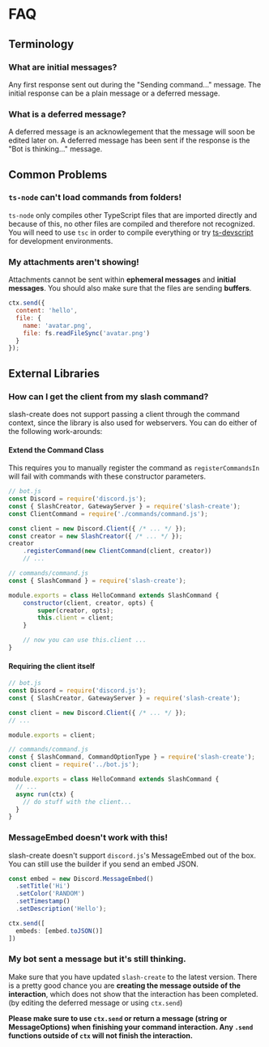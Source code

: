# FAQ

## Terminology

### What are **initial messages**?
Any first response sent out during the "Sending command..." message. The initial response can be a plain message or a deferred message.

### What is a **deferred message**?
A deferred message is an acknowlegement that the message will soon be edited later on. A deferred message has been sent if the response is the "Bot is thinking..." message.

## Common Problems

### `ts-node` can't load commands from folders!
`ts-node` only compiles other TypeScript files that are imported directly and because of this, no other files are compiled and therefore not recognized. You will need to use `tsc` in order to compile everything or try [ts-devscript](https://npm.im/ts-devscript) for development environments.

### My attachments aren't showing!
Attachments cannot be sent within **ephemeral messages** and **initial messages**. You should also make sure that the files are sending **buffers**.

```js
ctx.send({
  content: 'hello',
  file: {
    name: 'avatar.png',
    file: fs.readFileSync('avatar.png')
  }
});
```

## External Libraries

### How can I get the client from my slash command?
slash-create does not support passing a client through the command context, since the library is also used for webservers.
You can do either of the following work-arounds:

#### Extend the Command Class
This requires you to manually register the command as `registerCommandsIn` will fail with commands with these constructor parameters.
```js
// bot.js
const Discord = require('discord.js');
const { SlashCreator, GatewayServer } = require('slash-create');
const ClientCommand = require('./commands/command.js');

const client = new Discord.Client({ /* ... */ });
const creator = new SlashCreator({ /* ... */ });
creator
    .registerCommand(new ClientCommand(client, creator))
    // ...
```
```js
// commands/command.js
const { SlashCommand } = require('slash-create');

module.exports = class HelloCommand extends SlashCommand {
    constructor(client, creator, opts) {
        super(creator, opts);
        this.client = client;
    }

    // now you can use this.client ...
}
```

#### Requiring the client itself
```js
// bot.js
const Discord = require('discord.js');
const { SlashCreator, GatewayServer } = require('slash-create');

const client = new Discord.Client({ /* ... */ });
// ...

module.exports = client;
```
```js
// commands/command.js
const { SlashCommand, CommandOptionType } = require('slash-create');
const client = require('../bot.js');

module.exports = class HelloCommand extends SlashCommand {
  // ...
  async run(ctx) {
    // do stuff with the client...
  }
}
```

### MessageEmbed doesn't work with this!
slash-create doesn't support `discord.js`'s MessageEmbed out of the box.
You can still use the builder if you send an embed JSON.
```js
const embed = new Discord.MessageEmbed()
  .setTitle('Hi')
  .setColor('RANDOM')
  .setTimestamp()
  .setDescription('Hello');

ctx.send([
  embeds: [embed.toJSON()]
])
```

### My bot sent a message but it's still thinking.
Make sure that you have updated `slash-create` to the latest version. There is a pretty good chance you are **creating the message outside of the interaction**, which does not show that the interaction has been completed. (by editing the deferred message or using `ctx.send`)

**Please make sure to use `ctx.send` or return a message (string or MessageOptions) when finishing your command interaction. Any `.send` functions outside of `ctx` will not finish the interaction.**
